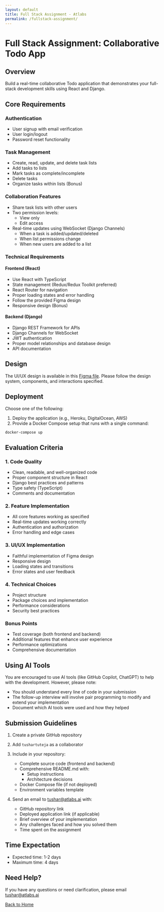 ```yaml
---
layout: default
title: Full Stack Assignment - Atlabs
permalink: /fullstack-assignment/
---
```


# Full Stack Assignment: Collaborative Todo App

## Overview

Build a real-time collaborative Todo application that demonstrates your full-stack development skills using React and Django.

## Core Requirements

### Authentication

- User signup with email verification
- User login/logout
- Password reset functionality

### Task Management

- Create, read, update, and delete task lists
- Add tasks to lists
- Mark tasks as complete/incomplete
- Delete tasks
- Organize tasks within lists (Bonus)

### Collaboration Features

- Share task lists with other users
- Two permission levels:
  - View only
  - Edit access
- Real-time updates using WebSocket (Django Channels)
  - When a task is added/updated/deleted
  - When list permissions change
  - When new users are added to a list

### Technical Requirements

#### Frontend (React)

- Use React with TypeScript
- State management (Redux/Redux Toolkit preferred)
- React Router for navigation
- Proper loading states and error handling
- Follow the provided Figma design
- Responsive design (Bonus)

#### Backend (Django)

- Django REST Framework for APIs
- Django Channels for WebSocket
- JWT authentication
- Proper model relationships and database design
- API documentation

## Design

The UI/UX design is available in this [Figma file](link-to-figma). Please follow the design system, components, and interactions specified.

## Deployment

Choose one of the following:

1. Deploy the application (e.g., Heroku, DigitalOcean, AWS)
2. Provide a Docker Compose setup that runs with a single command:

```bash
docker-compose up
```

## Evaluation Criteria

### 1. Code Quality

- Clean, readable, and well-organized code
- Proper component structure in React
- Django best practices and patterns
- Type safety (TypeScript)
- Comments and documentation

### 2. Feature Implementation

- All core features working as specified
- Real-time updates working correctly
- Authentication and authorization
- Error handling and edge cases

### 3. UI/UX Implementation

- Faithful implementation of Figma design
- Responsive design
- Loading states and transitions
- Error states and user feedback

### 4. Technical Choices

- Project structure
- Package choices and implementation
- Performance considerations
- Security best practices

### Bonus Points

- Test coverage (both frontend and backend)
- Additional features that enhance user experience
- Performance optimizations
- Comprehensive documentation

## Using AI Tools

You are encouraged to use AI tools (like GitHub Copilot, ChatGPT) to help with the development. However, please note:

- You should understand every line of code in your submission
- The follow-up interview will involve pair programming to modify and extend your implementation
- Document which AI tools were used and how they helped

## Submission Guidelines

1. Create a private GitHub repository
2. Add `tushartuteja` as a collaborator
3. Include in your repository:

   - Complete source code (frontend and backend)
   - Comprehensive README.md with:
     - Setup instructions
     - Architecture decisions
   - Docker Compose file (if not deployed)
   - Environment variables template

4. Send an email to [tushar@atlabs.ai](mailto:tushar@atlabs.ai) with:
   - GitHub repository link
   - Deployed application link (if applicable)
   - Brief overview of your implementation
   - Any challenges faced and how you solved them
   - Time spent on the assignment

## Time Expectation

- Expected time: 1-2 days
- Maximum time: 4 days

## Need Help?

If you have any questions or need clarification, please email [tushar@atlabs.ai](mailto:tushar@atlabs.ai)

[Back to Home](/)
